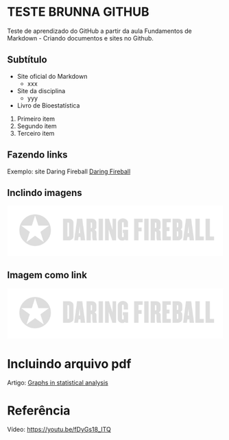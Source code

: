 # TESTE BRUNNA GITHUB
Teste de aprendizado do GitHub a partir da aula Fundamentos de Markdown - Criando documentos e sites no Github.
## Subtítulo

* Site oficial do Markdown
  * xxx
* Site da disciplina
  * yyy
* Livro de Bioestatística

1. Primeiro item
2. Segundo item
3. Terceiro item

## Fazendo links
Exemplo: site Daring Fireball
[Daring Fireball](https://daringfireball.net)

## Inclindo imagens
![texto alt](daringfireball.png)

## Imagem como link
[![texto alt](daringfireball.png)](https://daringfireball.net)

# Incluindo arquivo pdf
Artigo: [Graphs in statistical analysis](GRAPHS_IN_STATISTICAL_ANALYSIS_anscombe1973.pdf)

# Referência
Vídeo: https://youtu.be/fDyGs18_ITQ
